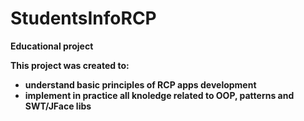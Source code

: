 # StudentsInfoRCP
<b>Educational project

This project was created to: <br>
- understand basic principles of RCP apps development<br>
- implement in practice all knoledge related to OOP, patterns and SWT/JFace libs
